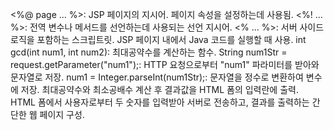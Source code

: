 <%@ page ... %>: JSP 페이지의 지시어. 페이지 속성을 설정하는데 사용됨.
<%! ... %>: 전역 변수나 메서드를 선언하는데 사용되는 선언 지시어.
<% ... %>: 서버 사이드 로직을 포함하는 스크립트릿. JSP 페이지 내에서 Java 코드를 실행할 때 사용.
int gcd(int num1, int num2): 최대공약수를 계산하는 함수.
String num1Str = request.getParameter("num1");: HTTP 요청으로부터 "num1" 파라미터를 받아와 문자열로 저장.
num1 = Integer.parseInt(num1Str);: 문자열을 정수로 변환하여 변수에 저장.
최대공약수와 최소공배수 계산 후 결과값을 HTML 폼의 입력란에 출력.
HTML 폼에서 사용자로부터 두 숫자를 입력받아 서버로 전송하고, 결과를 출력하는 간단한 웹 페이지 구성.
